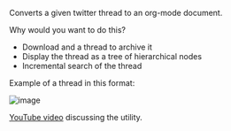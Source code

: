 
Converts a given twitter thread to an org-mode document.

Why would you want to do this?

- Download and a thread to archive it
- Display the thread as a tree of hierarchical nodes
- Incremental search of the thread

Example of a thread in this format:

![image](https://user-images.githubusercontent.com/20816/166165379-c4ba0a29-c845-4b90-8d83-66f2ae1fdc59.png)

[YouTube video](https://youtu.be/0FoLPJzcG3w) discussing the utility.
